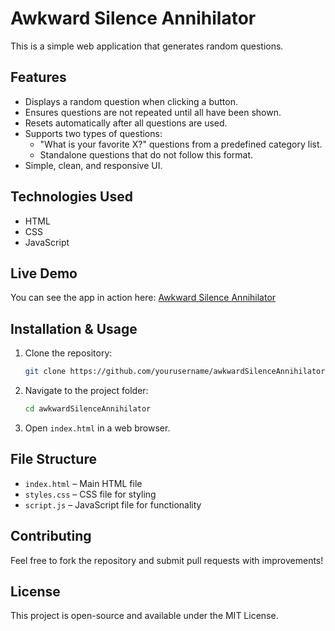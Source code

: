 # Awkward Silence Annihilator

This is a simple web application that generates random questions.

## Features
- Displays a random question when clicking a button.
- Ensures questions are not repeated until all have been shown.
- Resets automatically after all questions are used.
- Supports two types of questions:
  - "What is your favorite X?" questions from a predefined category list.
  - Standalone questions that do not follow this format.
- Simple, clean, and responsive UI.

## Technologies Used
- HTML
- CSS
- JavaScript

## Live Demo
You can see the app in action here: [Awkward Silence Annihilator](https://matthiasjrichter.github.io/awkwardSilenceAnnihilator/)

## Installation & Usage
1. Clone the repository:
   ```sh
   git clone https://github.com/yourusername/awkwardSilenceAnnihilator.git
   ```
2. Navigate to the project folder:
   ```sh
   cd awkwardSilenceAnnihilator
   ```
3. Open `index.html` in a web browser.

## File Structure
- `index.html` – Main HTML file
- `styles.css` – CSS file for styling
- `script.js` – JavaScript file for functionality

## Contributing
Feel free to fork the repository and submit pull requests with improvements!

## License
This project is open-source and available under the MIT License.

